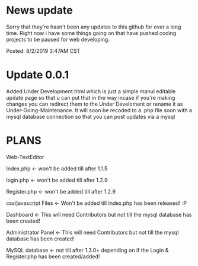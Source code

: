 <h1>News update</h1>
<p> Sorry that they're hasn't been any updates to this github for over a long time. Right now i have some things going on that have pushed coding projects to be paused for web developing.</p>
<p>Posted: 8/2/2019 3:47AM CST</p>

<h1>Update 0.0.1</h1>
<p> Added Under Development.html which is just a simple manul editable update page so that u can put that in the way incase if you're making changes you can redirect them to the Under Develoment or rename it as Under-Going-Maintenance. It will soon be recoded to a .php file soon with a mysql database connection so that you can post updates via a mysql </p>

<h1> PLANS </h1> 
  <p>Web-TextEditor</p>
  <p>Index.php <- won't be added till after 1.1.5</p>
  <p>login.php <- won't be added till after 1.2.9</p>
  <p>Register.php <- won't be added till after 1.2.9</p>
  <p>css/javascript Files <- Won't be added till Index.php has been released! :P</p>
  <p>Dashboard <- This will need Contributors but not till the mysql database has been created!</p>
  <p>Administrator Panel <- This will need Contributors but not till the mysql database has been created!</p>
  <p>MySQL database <- not till after 1.3.0+ depending on if the Login & Register.php has been created/added!</p>
